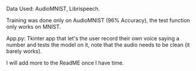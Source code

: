 Data Used: AudioMNIST, Librispeech.

Training was done only on AudioMNIST (96% Accuracy), the test function only works on MNIST.

App.py: Tkinter app that let's the user record their own voice saying a number and tests the model on it, note that the audio needs to be clean (it barely works).

I will add more to the ReadME once I have time.
